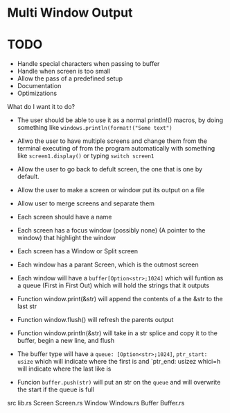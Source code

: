 # Multi Window Output


# TODO 
- Handle special characters when passing to buffer
- Handle when screen is too small
- Allow the pass of a predefined setup
- Documentation
- Optimizations

What do I want it to do?
- The user should be able to use it as a normal println!() macros, by doing something like `windows.println(format!("Some text")`
- Allwo the user to have multiple screens and change them from the terminal executing of from the program automatically with something like `screen1.display()` or typing `switch screen1`
- Allow the user to go back to defult screen, the one that is one by default.
- Allow the user to make a screen or window put its output on a file
- Allow user to merge screens and separate them


- Each screen should have a name
- Each screen has a focus window (possibly none) (A pointer to the window) that highlight the window
- Each screen has a Window or Split screen

- Each window has a parant Screen, which is the outmost screen
- Each window will have a `buffer[Option<str>;1024]` which will funtion as a queue (First in First Out) which will hold the strings that it outputs
- Function window.print(&str) will append the contents of a the &str to the last str
- Function window.flush() will refresh the parents output
- Function window.println(&str) will take in a str splice and copy it to the buffer, begin a new line, and flush

- The buffer type will have a `queue: [Option<str>;1024]`, `ptr_start: usize` which will indicate where the first is and `ptr_end: usizez whici=h will indicate where the last like is
- Funcion `buffer.push(str)` will put an str on the `queue` and will overwrite the start if the queue is full

src
	lib.rs
	Screen
		Screen.rs
		Window
			Window.rs
			Buffer
				Buffer.rs



